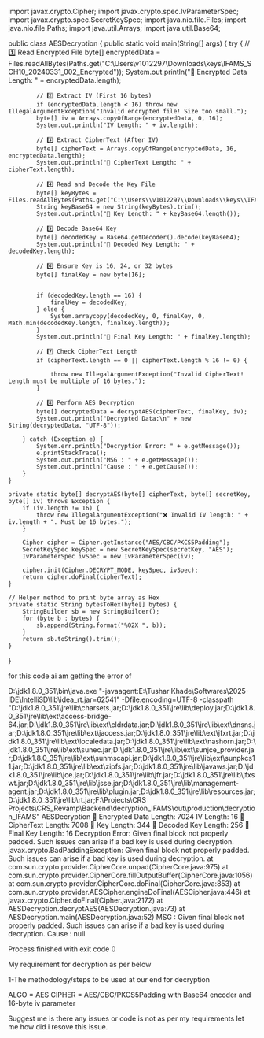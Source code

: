 import javax.crypto.Cipher;
import javax.crypto.spec.IvParameterSpec;
import javax.crypto.spec.SecretKeySpec;
import java.nio.file.Files;
import java.nio.file.Paths;
import java.util.Arrays;
import java.util.Base64;

public class AESDecryption {
    public static void main(String[] args) {
        try {
            // 1️⃣ Read Encrypted File
            byte[] encryptedData = Files.readAllBytes(Paths.get("C:\\Users\\v1012297\\Downloads\\keys\\IFAMS_SCH10_20240331_002_Encrypted"));
            System.out.println("🔹 Encrypted Data Length: " + encryptedData.length);

            // 2️⃣ Extract IV (First 16 bytes)
            if (encryptedData.length < 16) throw new IllegalArgumentException("Invalid encrypted file! Size too small.");
            byte[] iv = Arrays.copyOfRange(encryptedData, 0, 16);
            System.out.println("IV Length: " + iv.length);

            // 3️⃣ Extract CipherText (After IV)
            byte[] cipherText = Arrays.copyOfRange(encryptedData, 16, encryptedData.length);
            System.out.println("🔹 CipherText Length: " + cipherText.length);

            // 4️⃣ Read and Decode the Key File
            byte[] keyBytes = Files.readAllBytes(Paths.get("C:\\Users\\v1012297\\Downloads\\keys\\IFAMS_SCH10_20240331_002_Dynamic_Key.key"));
            String keyBase64 = new String(keyBytes).trim();
            System.out.println("🔹 Key Length: " + keyBase64.length());

            // 5️⃣ Decode Base64 Key
            byte[] decodedKey = Base64.getDecoder().decode(keyBase64);
            System.out.println("🔹 Decoded Key Length: " + decodedKey.length);

            // 6️⃣ Ensure Key is 16, 24, or 32 bytes
            byte[] finalKey = new byte[16];


            if (decodedKey.length == 16) {
                finalKey = decodedKey;
            } else {
                System.arraycopy(decodedKey, 0, finalKey, 0, Math.min(decodedKey.length, finalKey.length));
            }
            System.out.println("🔹 Final Key Length: " + finalKey.length);

            // 7️⃣ Check CipherText Length
            if (cipherText.length == 0 || cipherText.length % 16 != 0) {

                throw new IllegalArgumentException("Invalid CipherText! Length must be multiple of 16 bytes.");
            }

            // 8️⃣ Perform AES Decryption
            byte[] decryptedData = decryptAES(cipherText, finalKey, iv);
            System.out.println("Decrypted Data:\n" + new String(decryptedData, "UTF-8"));

        } catch (Exception e) {
            System.err.println("Decryption Error: " + e.getMessage());
            e.printStackTrace();
            System.out.println("MSG : " + e.getMessage());
            System.out.println("Cause : " + e.getCause());
        }
    }

    private static byte[] decryptAES(byte[] cipherText, byte[] secretKey, byte[] iv) throws Exception {
        if (iv.length != 16) {
            throw new IllegalArgumentException("❌ Invalid IV length: " + iv.length + ". Must be 16 bytes.");
        }

        Cipher cipher = Cipher.getInstance("AES/CBC/PKCS5Padding");
        SecretKeySpec keySpec = new SecretKeySpec(secretKey, "AES");
        IvParameterSpec ivSpec = new IvParameterSpec(iv);

        cipher.init(Cipher.DECRYPT_MODE, keySpec, ivSpec);
        return cipher.doFinal(cipherText);
    }

    // Helper method to print byte array as Hex
    private static String bytesToHex(byte[] bytes) {
        StringBuilder sb = new StringBuilder();
        for (byte b : bytes) {
            sb.append(String.format("%02X ", b));
        }
        return sb.toString().trim();
    }
}


for this code ai am getting the error of 

D:\jdk1.8.0_351\bin\java.exe "-javaagent:E:\Tushar Khade\Softwares\2025-IDE\IntelliSD\lib\idea_rt.jar=62541" -Dfile.encoding=UTF-8 -classpath "D:\jdk1.8.0_351\jre\lib\charsets.jar;D:\jdk1.8.0_351\jre\lib\deploy.jar;D:\jdk1.8.0_351\jre\lib\ext\access-bridge-64.jar;D:\jdk1.8.0_351\jre\lib\ext\cldrdata.jar;D:\jdk1.8.0_351\jre\lib\ext\dnsns.jar;D:\jdk1.8.0_351\jre\lib\ext\jaccess.jar;D:\jdk1.8.0_351\jre\lib\ext\jfxrt.jar;D:\jdk1.8.0_351\jre\lib\ext\localedata.jar;D:\jdk1.8.0_351\jre\lib\ext\nashorn.jar;D:\jdk1.8.0_351\jre\lib\ext\sunec.jar;D:\jdk1.8.0_351\jre\lib\ext\sunjce_provider.jar;D:\jdk1.8.0_351\jre\lib\ext\sunmscapi.jar;D:\jdk1.8.0_351\jre\lib\ext\sunpkcs11.jar;D:\jdk1.8.0_351\jre\lib\ext\zipfs.jar;D:\jdk1.8.0_351\jre\lib\javaws.jar;D:\jdk1.8.0_351\jre\lib\jce.jar;D:\jdk1.8.0_351\jre\lib\jfr.jar;D:\jdk1.8.0_351\jre\lib\jfxswt.jar;D:\jdk1.8.0_351\jre\lib\jsse.jar;D:\jdk1.8.0_351\jre\lib\management-agent.jar;D:\jdk1.8.0_351\jre\lib\plugin.jar;D:\jdk1.8.0_351\jre\lib\resources.jar;D:\jdk1.8.0_351\jre\lib\rt.jar;F:\Projects\CRS Projects\CRS_Revamp\Backend\decryption_IFAMS\out\production\decryption_IFAMS" AESDecryption
🔹 Encrypted Data Length: 7024
IV Length: 16
🔹 CipherText Length: 7008
🔹 Key Length: 344
🔹 Decoded Key Length: 256
🔹 Final Key Length: 16
Decryption Error: Given final block not properly padded. Such issues can arise if a bad key is used during decryption.
javax.crypto.BadPaddingException: Given final block not properly padded. Such issues can arise if a bad key is used during decryption.
	at com.sun.crypto.provider.CipherCore.unpad(CipherCore.java:975)
	at com.sun.crypto.provider.CipherCore.fillOutputBuffer(CipherCore.java:1056)
	at com.sun.crypto.provider.CipherCore.doFinal(CipherCore.java:853)
	at com.sun.crypto.provider.AESCipher.engineDoFinal(AESCipher.java:446)
	at javax.crypto.Cipher.doFinal(Cipher.java:2172)
	at AESDecryption.decryptAES(AESDecryption.java:73)
	at AESDecryption.main(AESDecryption.java:52)
MSG : Given final block not properly padded. Such issues can arise if a bad key is used during decryption.
Cause : null

Process finished with exit code 0



My requirement for decryption as per below 

1-The methodology/steps to be used at our end for decryption

ALGO = AES
CIPHER = AES/CBC/PKCS5Padding
with Base64 encoder and 16-byte iv parameter 


Suggest me is there any issues or code is not as per my requirements let me how did i resove this issue.
